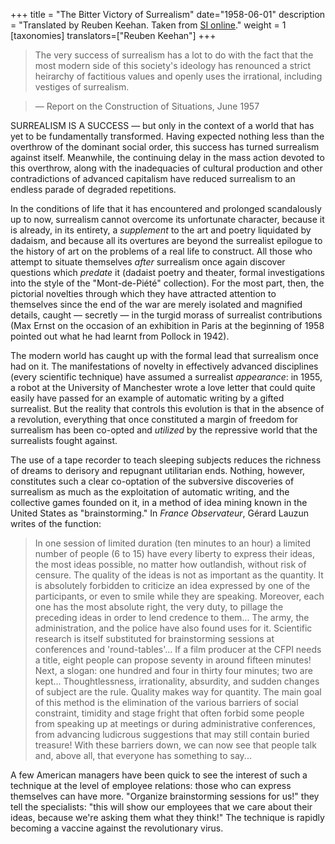 +++
title = "The Bitter Victory of Surrealism"
date="1958-06-01"
description = "Translated by Reuben Keehan. Taken from [SI online](http://www.cddc.vt.edu/sionline/si/bitter.html)."
weight = 1
[taxonomies]
translators=["Reuben Keehan"]
+++

> The very success of surrealism has a lot to do with the fact that the most modern side of this society's ideology has renounced a strict heirarchy of factitious values and openly uses the irrational, including vestiges of surrealism.

> — Report on the Construction of Situations, June 1957

SURREALISM IS A SUCCESS — but only in the context of a world that has yet to be fundamentally transformed. Having expected nothing less than the overthrow of the dominant social order, this success has turned surrealism against itself. Meanwhile, the continuing delay in the mass action devoted to this overthrow, along with the inadequacies of cultural production and other contradictions of advanced capitalism have reduced surrealism to an endless parade of degraded repetitions.

In the conditions of life that it has encountered and prolonged scandalously up to now, surrealism cannot overcome its unfortunate character, because it is already, in its entirety, a *supplement* to the art and poetry liquidated by dadaism, and because all its overtures are beyond the surrealist epilogue to the history of art on the problems of a real life to construct. All those who attempt to situate themselves *after* surrealism once again discover questions which *predate* it (dadaist poetry and theater, formal investigations into the style of the "Mont-de-Piété" collection). For the most part, then, the pictorial novelties through which they have attracted attention to themselves since the end of the war are merely isolated and magnified details, caught — secretly — in the turgid morass of surrealist contributions (Max Ernst on the occasion of an exhibition in Paris at the beginning of 1958 pointed out what he had learnt from Pollock in 1942).

The modern world has caught up with the formal lead that surrealism once had on it. The manifestations of novelty in effectively advanced disciplines (every scientific technique) have assumed a surrealist *appearance*: in 1955, a robot at the University of Manchester wrote a love letter that could quite easily have passed for an example of automatic writing by a gifted surrealist. But the reality that controls this evolution is that in the absence of a revolution, everything that once constituted a margin of freedom for surrealism has been co-opted and *utilized* by the repressive world that the surrealists fought against.

The use of a tape recorder to teach sleeping subjects reduces the richness of dreams to derisory and repugnant utilitarian ends. Nothing, however, constitutes such a clear co-optation of the subversive discoveries of surrealism as much as the exploitation of automatic writing, and the collective games founded on it, in a method of idea mining known in the United States as "brainstorming." In *France Observateur*, Gérard Lauzun writes of the function:

> In one session of limited duration (ten minutes to an hour) a limited number of people (6 to 15) have every liberty to express their ideas, the most ideas possible, no matter how outlandish, without risk of censure. The quality of the ideas is not as important as the quantity. It is absolutely forbidden to criticize an idea expressed by one of the participants, or even to smile while they are speaking. Moreover, each one has the most absolute right, the very duty, to pillage the preceding ideas in order to lend credence to them... The army, the administration, and the police have also found uses for it. Scientific research is itself substituted for brainstorming sessions at conferences and 'round-tables'... If a film producer at the CFPI needs a title, eight people can propose seventy in around fifteen minutes! Next, a slogan: one hundred and four in thirty four minutes; two are kept... Thoughtlessness, irrationality, absurdity, and sudden changes of subject are the rule. Quality makes way for quantity. The main goal of this method is the elimination of the various barriers of social constraint, timidity and stage fright that often forbid some people from speaking up at meetings or during administrative conferences, from advancing ludicrous suggestions that may still contain buried treasure! With these barriers down, we can now see that people talk and, above all, that everyone has something to say...

A few American managers have been quick to see the interest of such a technique at the level of employee relations: those who can express themselves can have more. "Organize brainstorming sessions for us!" they tell the specialists: "this will show our employees that we care about their ideas, because we're asking them what they think!" The technique is rapidly becoming a vaccine against the revolutionary virus.